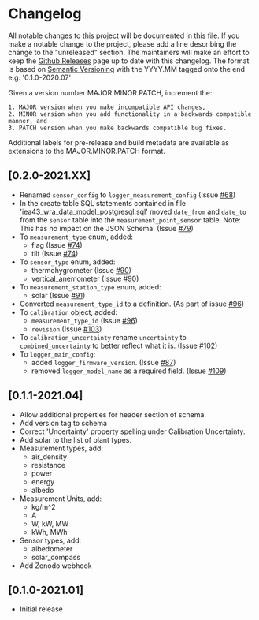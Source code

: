 # Changelog
All notable changes to this project will be documented in this file. If you make a notable change to the project, please add a line describing the change to the "unreleased" section. The maintainers will make an effort to keep the [Github Releases](https://github.com/IEA-Task-43/digital_wra_data_standard/releases) page up to date with this changelog. The format is based on [Semantic Versioning](https://semver.org/) with the YYYY.MM tagged onto the end e.g. '0.1.0-2020.07'

Given a version number MAJOR.MINOR.PATCH, increment the:

    1. MAJOR version when you make incompatible API changes,
    2. MINOR version when you add functionality in a backwards compatible manner, and
    3. PATCH version when you make backwards compatible bug fixes.

Additional labels for pre-release and build metadata are available as extensions to the MAJOR.MINOR.PATCH format.

## [0.2.0-2021.XX]
- Renamed `sensor_config` to `logger_measurement_config` (Issue [#68](https://github.com/IEA-Task-43/digital_wra_data_standard/issues/68))
- In the create table SQL statements contained in file 'iea43_wra_data_model_postgresql.sql' moved `date_from` and `date_to` from the `sensor` table into the `measurement_point_sensor` table. Note: This has no impact on the JSON Schema. (Issue [#79](https://github.com/IEA-Task-43/digital_wra_data_standard/issues/79))
- To `measurement_type` enum, added:
    - flag (Issue [#74](https://github.com/IEA-Task-43/digital_wra_data_standard/issues/74))
    - tilt (Issue [#74](https://github.com/IEA-Task-43/digital_wra_data_standard/issues/74))
- To `sensor_type` enum, added:
   - thermohygrometer (Issue [#90](https://github.com/IEA-Task-43/digital_wra_data_standard/issues/90))
   - vertical_anemometer (Issue [#90](https://github.com/IEA-Task-43/digital_wra_data_standard/issues/90))
- To `measurement_station_type` enum, added:
   - solar (Issue [#91](https://github.com/IEA-Task-43/digital_wra_data_standard/issues/91))
- Converted `measurement_type_id` to a definition. (As part of issue [#96](https://github.com/IEA-Task-43/digital_wra_data_standard/issues/96))
- To `calibration` object, added:
   - `measurement_type_id` (Issue [#96](https://github.com/IEA-Task-43/digital_wra_data_standard/issues/96))
   - `revision` (Issue [#103](https://github.com/IEA-Task-43/digital_wra_data_standard/issues/103))
- To `calibration_uncertainty` rename `uncertainty` to `combined_uncertainty` to better reflect what it is. (Issue [#102](https://github.com/IEA-Task-43/digital_wra_data_standard/issues/102))
- To `logger_main_config`:
   - added `logger_firmware_version`. (Issue [#87](https://github.com/IEA-Task-43/digital_wra_data_standard/issues/87))
   - removed `logger_model_name` as a required field. (Issue [#109](https://github.com/IEA-Task-43/digital_wra_data_standard/issues/109))

## [0.1.1-2021.04]
- Allow additional properties for header section of schema.
- Add version tag to schema
- Correct 'Uncertainty' property spelling under Calibration Uncertainty.
- Add solar to the list of plant types.
- Measurement types, add:
    - air_density
    - resistance
    - power
    - energy
    - albedo
- Measurement Units, add:
    - kg/m^2
    - A
    - W, kW, MW
    - kWh, MWh
- Sensor types, add:
    - albedometer
    - solar_compass
- Add Zenodo webhook

## [0.1.0-2021.01]
- Initial release

